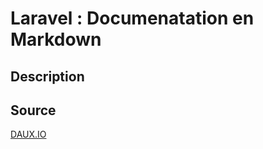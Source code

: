 # Laravel : Documenatation en Markdown

## Description

## Source

[DAUX.IO](http://daux.io/index.html)
